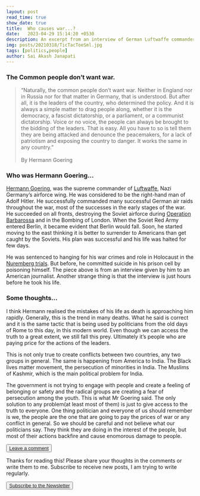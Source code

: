 ```yaml
---
layout: post
read_time: true
show_date: true
title:  Who causes war...?
date:   2023-04-29 15:14:20 +0530
description: An excerpt from an interview of German Luftwaffe commander 
img: posts/20210318/TicTacToeSml.jpg
tags: [politics,people]
author: Sai Akash Janapati
---
```



### The Common people don’t want war.

> “Naturally, the common people don’t want war. Neither in England nor in Russia nor for that matter in Germany, that is understood. But after all, it is the leaders of the country, who determined the policy. And it is always a simple matter to drag people along, whether it is the democracy, a fascist dictatorship, or a parliament, or a communist dictatorship. Voice or no voice, the people can always be brought to the bidding of the leaders. That is easy. All you have to so is tell them they are being attacked and denounce the peacemakers, for a lack of patriotism and exposing the country to danger. It works the same in any country.” <br><br>  By Hermann Goering


    

### Who was Hermann Goering…

[Hermann Goering](https://en.wikipedia.org/wiki/Hermann_G%C3%B6ring), was the supreme commander of [Luftwaffe](https://en.wikipedia.org/wiki/Luftwaffe), Nazi Germany’s airforce wing. He was considered to be the right-hand man of Adolf Hitler. He successfully commanded many successful German air raids throughout the war, most of the successes in the early stages of the war. He succeeded on all fronts, destroying the Soviet airforce during [Operation Barbarossa](https://en.wikipedia.org/wiki/Operation_Barbarossa) and in the Bombing of London. When the Soviet Red Army entered Berlin, it became evident that Berlin would fall. Soon, he started moving to the east thinking it is better to surrender to Americans than get caught by the Soviets. His plan was successful and his life was halted for few days.

He was sentenced to hanging for his war crimes and role in Holocaust in the [Nuremberg trials](https://en.wikipedia.org/wiki/Nuremberg_trials). But before, he committed suicide in his prison cell by poisoning himself. The piece above is from an interview given by him to an American journalist. Another strange thing is that the interview is just hours before he took his life.

### Some thoughts…

I think Hermann realised the mistakes of his life as death is approaching him rapidly. Generally, this is the trend in many deaths. What he said is correct and it is the same tactic that is being used by politicians from the old days of Rome to this day, in this modern world. Even though we can access the truth to a great extent, we still fall this prey. Ultimately it’s people who are paying price for the actions of the leaders.

This is not only true to create conflicts between two countries, any two groups in general. The same is happening from America to India. The Black lives matter movement, the persecution of minorities in India. The Muslims of Kashmir, which is the main political problem for India.

The government is not trying to engage with people and create a feeling of belonging or safety and the radical groups are creating a fear of persecution among the youth. This is what Mr Goering said. The only solution to any problem(at least most of them) is just to give access to the truth to everyone. One thing politician and everyone of us should remember is we, the people are the one that are going to pay the prices of war or any conflict in general. So we should be careful and not believe what our politicians say. They think they are doing in the interest of the people, but most of their actions backfire and cause enomorous damage to people.

<centre><button><a href="https://akashj.substack.com/p/who-causes-a-war/comments">Leave a comment</a></button></center>

Thanks for reading this! Please share your thoughts in the comments or write them to me. Subscribe to receive new posts, I am trying to write regularly. 



<centre><button><a href="https://akashj.substack.com/subscribe?utm_source=menu&simple=true&next=https%3A%2F%2Fakashj.substack.com%2F">Subscribe to the Newsletter</a></button></center>

